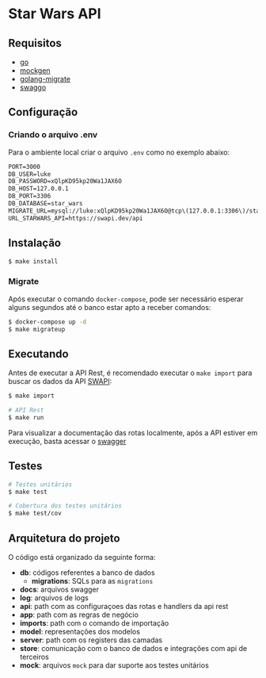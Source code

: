 # Star Wars API

## Requisitos

- [go](https://tip.golang.org/doc/go1.19)
- [mockgen](https://github.com/golang/mock)
- [golang-migrate](https://github.com/golang-migrate/migrate/tree/master/cmd/migrate)
- [swaggo](https://github.com/swaggo/swag)

## Configuração

### Criando o arquivo .env

Para o ambiente local criar o arquivo `.env` como no exemplo abaixo:

```txt
PORT=3000
DB_USER=luke
DB_PASSWORD=xQlpKD95kp20Wa1JAX6O
DB_HOST=127.0.0.1
DB_PORT=3306
DB_DATABASE=star_wars
MIGRATE_URL=mysql://luke:xQlpKD95kp20Wa1JAX6O@tcp\(127.0.0.1:3306\)/star_wars?multiStatements=true
URL_STARWARS_API=https://swapi.dev/api
```

## Instalação

```bash
$ make install
```


### Migrate

Após executar o comando `docker-compose`, pode ser necessário esperar alguns segundos até o banco estar apto a receber comandos:

```bash
$ docker-compose up -d
$ make migrateup
```

## Executando

Antes de executar a API Rest, é recomendado executar o `make import` para buscar os dados da API [SWAPI](https://swapi.dev/):

```bash
$ make import

# API Rest
$ make run
```

Para visualizar a documentação das rotas localmente, após a API estiver em execução, basta acessar o [swagger](http://localhost:3000/swagger/index.html)

## Testes

```bash
# Testes unitários
$ make test

# Cobertura dos testes unitários
$ make test/cov
```

## Arquitetura do projeto

O código está organizado da seguinte forma:

- **db**: códigos referentes a banco de dados
    - **migrations**: SQLs para as `migrations`
- **docs**: arquivos swagger
- **log**: arquivos de logs
- **api**: path com as configuraçoes das rotas e handlers da api rest
- **app**: path com as regras de negócio
- **imports**: path com o comando de importação
- **model**: representações dos modelos
- **server**: path com os registers das camadas
- **store**: comunicação com o banco de dados e integrações com api de terceiros
- **mock**: arquivos `mock` para dar suporte aos testes unitários